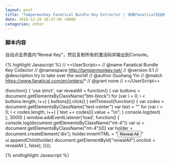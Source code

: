 ```yaml
---
layout: post  
title: "Tampermonkey Fanatical Bundle Key Extractor | 油猴Fanatical包站Key提取"  
date: 2018-12-20 10:37:00 +0800  
categories: other  
---
```


### 脚本内容

自动点击界面内“Reveal Key”，然后复制所有的激活码并输出到Console。

{% highlight Javascript %}
// ==UserScript==
// @name         Fanatical Bundle Key Collector
// @namespace    http://tampermonkey.net/
// @version      0.1
// @description  try to take over the world!
// @author       Guohang Yin
// @match        https://www.fanatical.com/en/orders/*
// @grant        none
// ==/UserScript==

(function() {
    'use strict';
    var revealAll = function() {
        var buttons = document.getElementsByClassName("btn-block")
        for (var i = 0; i < buttons.length; i++) {
            buttons[i].click()
        }
        setTimeout(function() {
            var codes = document.getElementsByClassName("text-center")
            var text = ""
            for (var i = 0; i < codes.length; i++) {
                text += codes[i].value + "\n";
            }
            console.log(text)
        }, 3000)
    }
    window.addEventListener('load', function() {
        console.log(document.getElementsByClassName("mt-4"))
        var ui = document.getElementsByClassName("mt-4")[0]
        var holder = document.createElement('div');
        holder.innerHTML = "<button id='revealAll' class='btn'>Reveal All</button><!--<button class='btn'>Reveal Left</button>-->"
        ui.appendChild(holder)
        document.getElementById("revealAll").onclick = revealAll
    }, false);
})();

{% endhighlight Javascript %}
